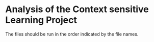 
# Analysis of the Context sensitive Learning Project

The files should be run in the order indicated by the file names.